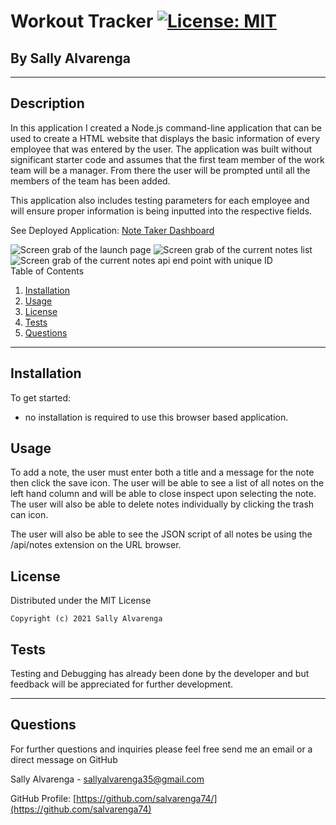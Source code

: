 # **Workout Tracker** [![License: MIT](https://img.shields.io/badge/License-MIT-yellow.svg)](https://opensource.org/licenses/MIT)

<h2>By Sally Alvarenga</h2>

---

## Description

In this application I created a Node.js command-line application that can be used to create a HTML website that displays the basic information of every employee that was entered by the user. The application was built without significant starter code and assumes that the first team member of the work team will be a manager. From there the user will be prompted until all the members of the team has been added.

This application also includes testing parameters for each employee and will ensure proper information is being inputted into the respective fields.

See Deployed Application: [Note Taker Dashboard](https://gentle-sea-38975.herokuapp.com/)

<img src="./public/assets/images/App Launch Page.png" alt="Screen grab of the launch page"/>

<img src="./public/assets/images/Notes Page.png" alt="Screen grab of the current notes list"/>

<img src="./public/assets/images/API Endpoint.png" alt="Screen grab of the current notes api end point with unique ID"/>

<summary>Table of Contents</summary>
  <ol>
    <li><a href="#Installation">Installation</a></li>
    <li><a href="#usage">Usage</a></li>
    <li><a href="#license">License</a></li>
    <li><a href="#tests">Tests</a></li>
    <li><a href="#questions">Questions</a></li>
  </ol>

---

## Installation

To get started:

- no installation is required to use this browser based application.

## Usage

To add a note, the user must enter both a title and a message for the note then click the save icon. The user will be able to see a list of all notes on the left hand column and will be able to close inspect upon selecting the note. The user will also be able to delete notes individually by clicking the trash can icon.

The user will also be able to see the JSON script of all notes be using the /api/notes extension on the URL browser.

## License

Distributed under the MIT License

    Copyright (c) 2021 Sally Alvarenga

## Tests

Testing and Debugging has already been done by the developer and but feedback will be appreciated for further development.

---

## Questions

For further questions and inquiries please feel free send me an email or a direct message on GitHub

Sally Alvarenga - sallyalvarenga35@gmail.com

GitHub Profile: [https://github.com/salvarenga74/](https://github.com/salvarenga74)
